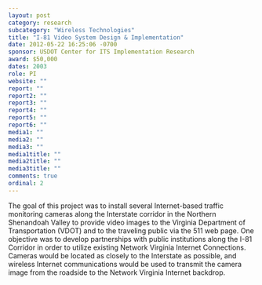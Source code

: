 ```yaml
---
layout: post
category: research
subcategory: "Wireless Technologies"
title: "I-81 Video System Design & Implementation"
date: 2012-05-22 16:25:06 -0700
sponsor: USDOT Center for ITS Implementation Research
award: $50,000
dates: 2003
role: PI
website: ""
report: ""
report2: ""
report3: ""
report4: ""
report5: ""
report6: ""
media1: ""
media2: ""
media3: ""
media1title: ""
media2title: ""
media3title: ""
comments: true
ordinal: 2
---
```


The goal of this project was to install several Internet-based traffic monitoring cameras along the Interstate corridor in the Northern Shenandoah Valley to provide video images to the Virginia Department of Transportation (VDOT) and to the traveling public via the 511 web page. One objective was to develop partnerships with public institutions along the I-81 Corridor in order to utilize existing Network Virginia Internet Connections. Cameras would be located as closely to the Interstate as possible, and wireless Internet communications would be used to transmit the camera image from the roadside to the Network Virginia Internet backdrop.
